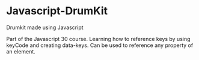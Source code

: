 # Javascript-DrumKit
Drumkit made using Javascript

Part of the Javascript 30 course.
Learning how to reference keys by using keyCode and creating data-keys.
Can be used to reference any property of an element.
